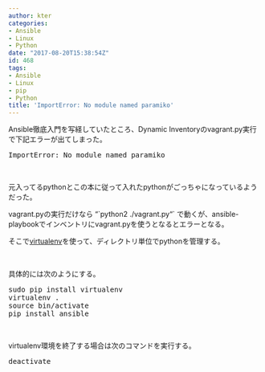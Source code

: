 ```yaml
---
author: kter
categories:
- Ansible
- Linux
- Python
date: "2017-08-20T15:38:54Z"
id: 468
tags:
- Ansible
- Linux
- pip
- Python
title: 'ImportError: No module named paramiko'
---
```

Ansible徹底入門を写経していたところ、Dynamic Inventoryのvagrant.py実行で下記エラーが出てしまった。

<pre class="lang:default decode:true">ImportError: No module named paramiko
</pre>

&nbsp;

元入ってるpythonとこの本に従って入れたpythonがごっちゃになっているようだった。

vagrant.pyの実行だけなら &#8220;\`python2 ./vagrant.py&#8220;\` で動くが、ansible-playbookでインベントリにvagrant.pyを使うとなるとエラーとなる。

そこで[virtualenv](https://virtualenv.pypa.io/en/stable/)を使って、ディレクトリ単位でpythonを管理する。

&nbsp;

具体的には次のようにする。

<pre class="lang:default decode:true ">sudo pip install virtualenv
virtualenv .
source bin/activate
pip install ansible
</pre>

&nbsp;

virtualenv環境を終了する場合は次のコマンドを実行する。

<pre class="lang:default decode:true ">deactivate</pre>

&nbsp;

&nbsp;